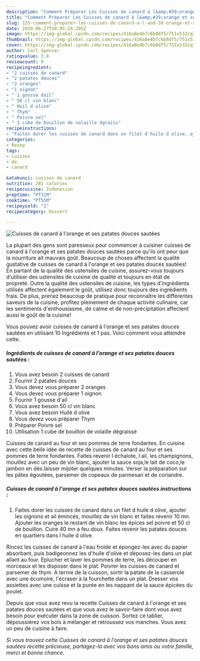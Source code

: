 ```yaml
---
description: "Comment Préparer Les Cuisses de canard à l&amp;#39;orange et ses patates douces sautées"
title: "Comment Préparer Les Cuisses de canard à l&amp;#39;orange et ses patates douces sautées"
slug: 125-comment-preparer-les-cuisses-de-canard-a-l-and-39-orange-et-ses-patates-douces-sautees
date: 2020-06-27T10:05:24.295Z
image: https://img-global.cpcdn.com/recipes/416a8e4b7c6b8df5/751x532cq70/cuisses-de-canard-a-lorange-et-ses-patates-douces-sautees-photo-principale-de-la-recette.jpg
thumbnail: https://img-global.cpcdn.com/recipes/416a8e4b7c6b8df5/751x532cq70/cuisses-de-canard-a-lorange-et-ses-patates-douces-sautees-photo-principale-de-la-recette.jpg
cover: https://img-global.cpcdn.com/recipes/416a8e4b7c6b8df5/751x532cq70/cuisses-de-canard-a-lorange-et-ses-patates-douces-sautees-photo-principale-de-la-recette.jpg
author: Carl Spencer
ratingvalue: 3.8
reviewcount: 9
recipeingredient:
- "2 cuisses de canard"
- "2 patates douces"
- "2 oranges"
- "1 oignon"
- " 1 gousse dail"
- " 50 cl vin blanc"
- " Huil d olive"
- " Thym"
- " Poivre sel"
- " 1 cube de bouillon de volaille dgraiss"
recipeinstructions:
- "Faites dorer les cuisses de canard dans un filet d huile d olive, ajouter les oignons et ail émincés, mouillez de vin blanc et faites revenir 10 mn. Ajouter les oranges le restant de vin blanc les épices sel poivre et 50 cl de bouillon. Cuire 40 mn a feu doux. Faites revenir les patates douces en quartiers dans l huile d olive."
categories:
- Resep
tags:
- cuisses
- de
- canard

katakunci: cuisses de canard 
nutrition: 281 calories
recipecuisine: Indonesian
preptime: "PT31M"
cooktime: "PT55M"
recipeyield: "1"
recipecategory: Dessert

---
```



![Cuisses de canard à l&#39;orange et ses patates douces sautées](https://img-global.cpcdn.com/recipes/416a8e4b7c6b8df5/751x532cq70/cuisses-de-canard-a-lorange-et-ses-patates-douces-sautees-photo-principale-de-la-recette.jpg)

La plupart des gens sont paresseux pour commencer à cuisiner cuisses de canard à l&#39;orange et ses patates douces sautées parce qu'ils ont peur que la nourriture ait mauvais goût. Beaucoup de choses affectent la qualité gustative de cuisses de canard à l&#39;orange et ses patates douces sautées! En partant de la qualité des ustensiles de cuisine, assurez-vous toujours d'utiliser des ustensiles de cuisine de qualité et toujours en état de propreté. Outre la qualité des ustensiles de cuisine, les types d'ingrédients utilisés affectent également le goût, utilisez donc toujours des ingrédients frais. De plus, prenez beaucoup de pratique pour reconnaître les différentes saveurs de la cuisine, profitez pleinement de chaque activité culinaire, car les sentiments d'enthousiasme, de calme et de non-précipitation affectent aussi le goût de la cuisine!

<!--inarticleads1-->

Vous pouvez avoir cuisses de canard à l&#39;orange et ses patates douces sautées en utilisant 10 Ingrédients et 1 pas. Voici comment vous atteindre cette.

##### Ingrédients de cuisses de canard à l&#39;orange et ses patates douces sautées :

1. Vous avez besoin 2 cuisses de canard
1. Fournir 2 patates douces
1. Vous devez vous préparer 2 oranges
1. Vous devez vous préparer 1 oignon
1. Fournir  1 gousse d&#39;ail
1. Vous avez besoin  50 cl vin blanc
1. Vous avez besoin  Huilé d olive
1. Vous devez vous préparer  Thym
1. Préparer  Poivre sel
1. Utilisation  1 cube de bouillon de volaille dégraissé


Cuisses de canard au four et ses pommes de terre fondantes. En cuisine avec cette belle idée de recette de cuisses de canard au four et ses pommes de terre fondantes. Faites revenir l échalote, l ail, les champignons, mouillez avec un peu de vin blanc, ajouter la sauce soja,le lait de coco,le jambon en dés.laisser mijoter quelques minutes. Verser la préparation sur les pâtes égoutées, parsemer de copeaux de parmesan et de coriandre. 

<!--inarticleads2-->

##### Cuisses de canard à l&#39;orange et ses patates douces sautées instructions :

1. Faites dorer les cuisses de canard dans un filet d huile d olive, ajouter les oignons et ail émincés, mouillez de vin blanc et faites revenir 10 mn. Ajouter les oranges le restant de vin blanc les épices sel poivre et 50 cl de bouillon. Cuire 40 mn a feu doux. Faites revenir les patates douces en quartiers dans l huile d olive.


Rincez les cuisses de canard à l&#39;eau froide et épongez-les avec du papier absorbant, puis badigeonnez les d&#39;huile d&#39;olive et déposez-les dans un plat allant au four. Eplucher et laver les pommes de terre, les découper en morceaux et les disposer dans le plat. Poivrer les cuisses de canard et parsemer de thym. A terme de la cuisson, sortir la patate de la casserole avec une écumoire, l&#39;écraser à la fourchette dans un plat. Dresser vos assiettes avec une cuisse et la purée en les nappant de la sauce épicées du poulet. 

<!--inarticleads1-->

<p>
Depuis que vous avez revu la recette Cuisses de canard à l&#39;orange et ses patates douces sautées et que vous avez le savoir-faire dont vous avez besoin pour exécuter dans la zone de cuisson. Sortez ce tablier, dépoussiérez vos bols à mélanger et retroussez vos manches. Vous avez un peu de cuisine à faire.
</p>

<p>
<i>Si vous trouvez cette Cuisses de canard à l&#39;orange et ses patates douces sautées recette précieuse, partagez-la avec vos bons amis ou votre famille, merci et bonne chance.</i>
</p>
